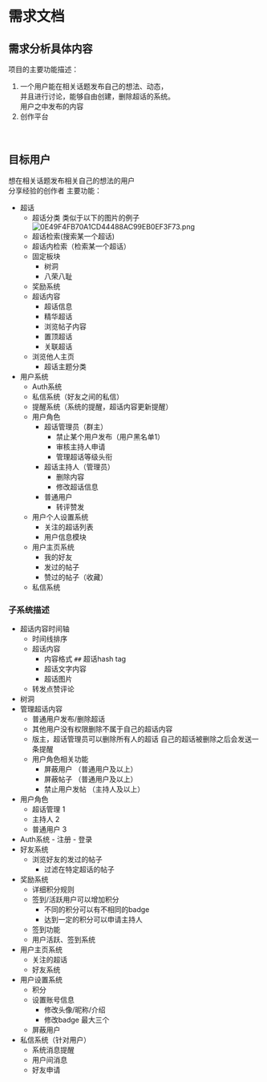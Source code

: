 # 需求文档
## 需求分析具体内容
项目的主要功能描述：<br>

1. 一个用户能在相关话题发布自己的想法、动态，<br>
并且进行讨论，能够自由创建，删除超话的系统。<br>
用户之中发布的内容
2. 创作平台
<br>


## 目标用户
想在相关话题发布相关自己的想法的用户<br>
分享经验的创作者
主要功能：
- 超话
    - 超话分类
    类似于以下的图片的例子
    ![0E49F4FB70A1CD44488AC99EB0EF3F73.png](https://upload-images.jianshu.io/upload_images/4714178-e29bc2b32075c5b6.png?imageMogr2/auto-orient/strip%7CimageView2/2/w/1240)
    - 超话检索(搜索某一个超话)
    - 超话内检索（检索某一个超话）
    - 固定板块
        - 树洞
        - 八荣八耻
    - 奖励系统
    - 超话内容
        - 超话信息
        - 精华超话
        - 浏览帖子内容
        - 置顶超话
        - 关联超话
    - 浏览他人主页
        - 超话主题分类
- 用户系统
    - Auth系统
    - 私信系统（好友之间的私信）
    - 提醒系统（系统的提醒，超话内容更新提醒）
    - 用户角色
        - 超话管理员（群主）
            - 禁止某个用户发布（用户黑名单1）
            - 审核主持人申请  
            - 管理超话等级头衔  
        - 超话主持人（管理员）
            - 删除内容
            - 修改超话信息
        - 普通用户
            - 转评赞发
    - 用户个人设置系统
        - 关注的超话列表
        - 用户信息模块
    - 用户主页系统
        - 我的好友
        - 发过的帖子
        - 赞过的帖子（收藏）
    - 私信系统

   
### 子系统描述
- 超话内容时间轴
    - 时间线排序
    - 超话内容
        - 内容格式
        ``##`` 超话hash tag
        - 超话文字内容
        - 超话图片
    - 转发点赞评论
- 树洞
- 管理超话内容
    - 普通用户发布/删除超话
    - 其他用户没有权限删除不属于自己的超话内容
    - 版主，超话管理员可以删除所有人的超话
    自己的超话被删除之后会发送一条提醒
    - 用户角色相关功能
        - 屏蔽用户 （普通用户及以上）
        - 屏蔽帖子 （普通用户及以上）
        - 禁止用户发帖 （主持人及以上）
- 用户角色
    - 超话管理 1
    - 主持人   2
    - 普通用户 3
 - Auth系统
        - 注册
        - 登录
- 好友系统
    - 浏览好友的发过的帖子
        - 过滤在特定超话的帖子
- 奖励系统
    - 详细积分规则
    - 签到/活跃用户可以增加积分
        - 不同的积分可以有不相同的badge
        - 达到一定的积分可以申请主持人
    - 签到功能
    - 用户活跃、签到系统
- 用户主页系统
    - 关注的超话
    - 好友系统
- 用户设置系统
    - 积分
    - 设置账号信息
        - 修改头像/昵称/介绍
        - 修改badge 最大三个
    - 屏蔽用户
- 私信系统（针对用户）
    - 系统消息提醒
    - 用户间消息
    - 好友申请
